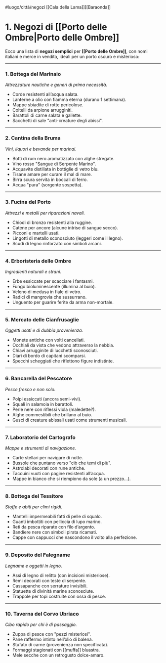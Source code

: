 #luogo/città/negozi [[Cala della Lama]][[Baraonda]]

# 1.  Negozi di [[Porto delle Ombre|Porto delle Ombre]]
Ecco una lista di **negozi semplici** per **[[Porto delle Ombre]]**, con nomi italiani e merce in vendita, ideali per un porto oscuro e misterioso:

---

### 1. **Bottega del Marinaio**  
*Attrezzature nautiche e generi di prima necessità.*  
- Corde resistenti all’acqua salata.  
- Lanterne a olio con fiamma eterna (durano 1 settimana).  
- Mappe sbiadite di rotte pericolose.  
- Coltelli da arpione arrugginiti.  
- Barattoli di carne salata e gallette.  
- Sacchetti di sale "anti-creature degli abissi".  

---

### 2. **Cantina della Bruma**  
*Vini, liquori e bevande per marinai.*  
- Botti di rum nero aromatizzato con alghe stregate.  
- Vino rosso "Sangue di Serpente Marino".  
- Acquavite distillata in bottiglie di vetro blu.  
- Tisane amare per curare il mal di mare.  
- Birra scura servita in boccali di ferro.  
- Acqua "pura" (sorgente sospetta).  

---

### 3. **Fucina del Porto**  
*Attrezzi e metalli per riparazioni navali.*  
- Chiodi di bronzo resistenti alla ruggine.  
- Catene per ancore (alcune intrise di sangue secco).  
- Picconi e martelli usati.  
- Lingotti di metallo sconosciuto (leggeri come il legno).  
- Scudi di legno rinforzato con simboli arcani.  

---

### 4. **Erboristeria delle Ombre**  
*Ingredienti naturali e strani.*  
- Erbe essiccate per scacciare i fantasmi.  
- Fungo bioluminescente (illumina al buio).  
- Veleno di medusa in fiale di vetro.  
- Radici di mangrovia che sussurrano.  
- Unguento per guarire ferite da arma non-mortale.  

---

### 5. **Mercato delle Cianfrusaglie**  
*Oggetti usati e di dubbia provenienza.*  
- Monete antiche con volti cancellati.  
- Occhiali da vista che vedono attraverso la nebbia.  
- Chiavi arrugginite di lucchetti sconosciuti.  
- Diari di bordo di capitani scomparsi.  
- Specchi scheggiati che riflettono figure indistinte.  

---

### 6. **Bancarella del Pescatore**  
*Pesce fresco e non solo.*  
- Polpi essiccati (ancora semi-vivi).  
- Squali in salamoia in barattoli.  
- Perle nere con riflessi viola (maledette?).  
- Alghe commestibili che brillano al buio.  
- Gusci di creature abissali usati come strumenti musicali.  

---

### 7. **Laboratorio del Cartografo**  
*Mappe e strumenti di navigazione.*  
- Carte stellari per navigare di notte.  
- Bussole che puntano verso "ciò che temi di più".  
- Astrolabi decorati con rune antiche.  
- Taccuini vuoti con pagine resistenti all’acqua.  
- Mappe in bianco che si riempiono da sole (a un prezzo...).  

---

### 8. **Bottega del Tessitore**  
*Stoffe e abiti per climi rigidi.*  
- Mantelli impermeabili fatti di pelle di squalo.  
- Guanti imbottiti con pelliccia di lupo marino.  
- Reti da pesca riparate con filo d’argento.  
- Bandiere nere con simboli pirata ricamati.  
- Cappe con cappucci che nascondono il volto alla perfezione.  

---

### 9. **Deposito del Falegname**  
*Legname e oggetti in legno.*  
- Assi di legno di relitto (con incisioni misteriose).  
- Remi decorati con teste di serpente.  
- Cassapanche con serrature invisibili.  
- Statuette di divinità marine sconosciute.  
- Trappole per topi costruite con ossa di pesce.  

---

### 10. **Taverna del Corvo Ubriaco**  
*Cibo rapido per chi è di passaggio.*  
- Zuppa di pesce con "pezzi misteriosi".  
- Pane raffermo intinto nell’olio di balena.  
- Stufato di carne (provenienza non specificata).  
- Formaggi stagionati con [[muffa]] bluastra.  
- Mele secche con un retrogusto dolce-amaro.  
